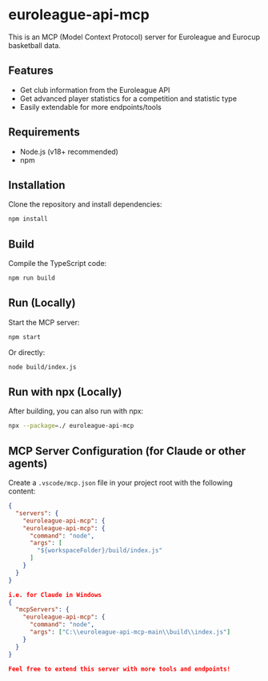 # euroleague-api-mcp

This is an MCP (Model Context Protocol) server for Euroleague and Eurocup basketball data.

## Features
- Get club information from the Euroleague API
- Get advanced player statistics for a competition and statistic type
- Easily extendable for more endpoints/tools

## Requirements
- Node.js (v18+ recommended)
- npm

## Installation
Clone the repository and install dependencies:
```bash
npm install
```

## Build
Compile the TypeScript code:
```bash
npm run build
```

## Run (Locally)
Start the MCP server:
```bash
npm start
```
Or directly:
```bash
node build/index.js
```

## Run with npx (Locally)
After building, you can also run with npx:
```bash
npx --package=./ euroleague-api-mcp
```

## MCP Server Configuration (for Claude or other agents)
Create a `.vscode/mcp.json` file in your project root with the following content:
```json
{
  "servers": {
    "euroleague-api-mcp": {
    "euroleague-api-mcp": {
      "command": "node",
      "args": [
        "${workspaceFolder}/build/index.js"
      ]
    }
  }
}

i.e. for Claude in Windows
{
  "mcpServers": {
    "euroleague-api-mcp": {
      "command": "node",
      "args": ["C:\\euroleague-api-mcp-main\\build\\index.js"]
    }
  }
}

Feel free to extend this server with more tools and endpoints!
